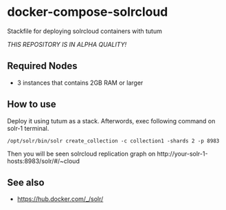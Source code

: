 # docker-compose-solrcloud

Stackfile for deploying solrcloud containers with tutum

*THIS REPOSITORY IS IN ALPHA QUALITY!*

## Required Nodes

* 3 instances that contains 2GB RAM or larger

## How to use

Deploy it using tutum as a stack. Afterwords, exec following command on solr-1 terminal.

    /opt/solr/bin/solr create_collection -c collection1 -shards 2 -p 8983

Then you will be seen solrcloud replication graph on http://your-solr-1-hosts:8983/solr/#/~cloud

## See also

* https://hub.docker.com/_/solr/
